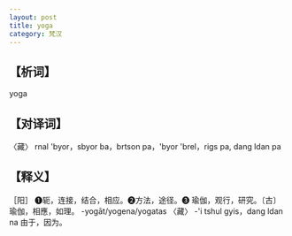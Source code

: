 ```yaml
---
layout: post
title: yoga
category: 梵汉
---
```

## 【析词】
yoga
## 【对译词】
〈藏〉	rnal 'byor，sbyor ba，brtson pa，'byor 'brel，rigs pa, dang ldan pa
## 【释义】
［阳］ ❶轭，连接，结合，相应。❷方法，途径。❸ 瑜伽，观行，研究。〔古〕 瑜伽，相應，如理。
-yogāt/yogena/yogatas 〈藏〉 -'i tshul gyis，dang ldan na 由于，因为。
